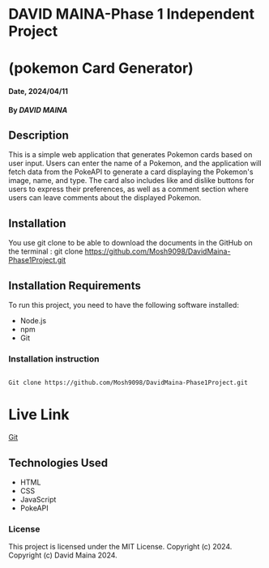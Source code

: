 # DAVID MAINA-Phase 1 Independent Project
# (pokemon Card Generator)

#### Date, 2024/04/11

#### By *DAVID MAINA*

## Description
This is a simple web application that generates Pokemon cards based on user input. Users 
can enter the name of a Pokemon, and the application will fetch data from the PokeAPI to 
generate a card displaying the Pokemon's image, name, and type. The card also includes 
like and dislike buttons for users to express their preferences, as well as a comment 
section where users can leave comments about the displayed Pokemon.

## Installation
You use git clone to be able to download the documents in the GitHub on the terminal : 
git clone https://github.com/Mosh9098/DavidMaina-Phase1Project.git

## Installation Requirements
To run this project, you need to have the following software installed:

- Node.js 
- npm 
- Git

### Installation instruction
```

Git clone https://github.com/Mosh9098/DavidMaina-Phase1Project.git
```

# Live Link
[Git](https://mosh9098.github.io/DavidMaina-Phase1Project/)

## Technologies Used

- HTML
- CSS
- JavaScript
- PokeAPI


### License
This project is licensed under the MIT License. Copyright (c) 2024.
Copyright (c) David Maina 2024.
